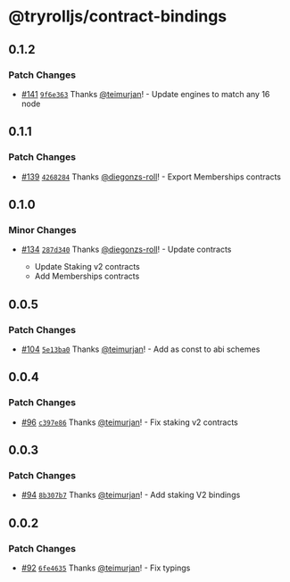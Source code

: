 # @tryrolljs/contract-bindings

## 0.1.2

### Patch Changes

- [#141](https://github.com/TuringAdvisoryGroup/tryrolljs/pull/141) [`9f6e363`](https://github.com/TuringAdvisoryGroup/tryrolljs/commit/9f6e3637330ac931b08fa1d21ab9d05cb18a6893) Thanks [@teimurjan](https://github.com/teimurjan)! - Update engines to match any 16 node

## 0.1.1

### Patch Changes

- [#139](https://github.com/TuringAdvisoryGroup/tryrolljs/pull/139) [`4268284`](https://github.com/TuringAdvisoryGroup/tryrolljs/commit/4268284364764521d6760e8e0077e46930689ca8) Thanks [@diegonzs-roll](https://github.com/diegonzs-roll)! - Export Memberships contracts

## 0.1.0

### Minor Changes

- [#134](https://github.com/TuringAdvisoryGroup/tryrolljs/pull/134) [`287d340`](https://github.com/TuringAdvisoryGroup/tryrolljs/commit/287d3406be30c3b83d6f116980df8fb04bd3d85b) Thanks [@diegonzs-roll](https://github.com/diegonzs-roll)! - Update contracts

  - Update Staking v2 contracts
  - Add Memberships contracts

## 0.0.5

### Patch Changes

- [#104](https://github.com/TuringAdvisoryGroup/tryrolljs/pull/104) [`5e13ba0`](https://github.com/TuringAdvisoryGroup/tryrolljs/commit/5e13ba049d34da191ef6503988bbb7d8393bf14b) Thanks [@teimurjan](https://github.com/teimurjan)! - Add as const to abi schemes

## 0.0.4

### Patch Changes

- [#96](https://github.com/TuringAdvisoryGroup/tryrolljs/pull/96) [`c397e86`](https://github.com/TuringAdvisoryGroup/tryrolljs/commit/c397e8659951712c50843c6d1bd2f30055fd3b9d) Thanks [@teimurjan](https://github.com/teimurjan)! - Fix staking v2 contracts

## 0.0.3

### Patch Changes

- [#94](https://github.com/TuringAdvisoryGroup/tryrolljs/pull/94) [`8b307b7`](https://github.com/TuringAdvisoryGroup/tryrolljs/commit/8b307b7d9719893d451e5070e286fa2950b053af) Thanks [@teimurjan](https://github.com/teimurjan)! - Add staking V2 bindings

## 0.0.2

### Patch Changes

- [#92](https://github.com/TuringAdvisoryGroup/tryrolljs/pull/92) [`6fe4635`](https://github.com/TuringAdvisoryGroup/tryrolljs/commit/6fe46357ff153138aa07ef7f045e80ba093343c9) Thanks [@teimurjan](https://github.com/teimurjan)! - Fix typings
